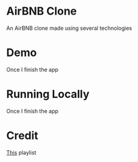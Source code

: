 # AirBNB Clone

An AirBNB clone made using several technologies

# Demo

Once I finish the app

# Running Locally

Once I finish the app

# Credit

[This](https://www.youtube.com/playlist?list=PLN3n1USn4xlnfJIQBa6bBjjiECnk6zL6s) playlist
